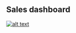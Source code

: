 ## Sales dashboard

[![alt text](https://github.com/Luke-Tetteh/[Dashboard/blob/main/Sales_dashboard.jpg?raw=true)](https://github.com/Luke-Tetteh/Dashboard/blob/main/Sales_dashboard.jpg)
